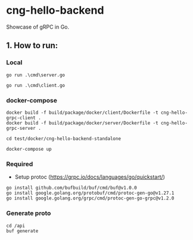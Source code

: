 # cng-hello-backend

Showcase of gRPC in Go.

## 1. How to run:

### Local
```
go run .\cmd\server.go

go run .\cmd\client.go

```

### docker-compose
```
docker build -f build/package/docker/client/Dockerfile -t cng-hello-grpc-client .
docker build -f build/package/docker/server/Dockerfile -t cng-hello-grpc-server .

cd test/docker/cng-hello-backend-standalone

docker-compose up
```

### Required
- Setup protoc (https://grpc.io/docs/languages/go/quickstart/)
```
go install github.com/bufbuild/buf/cmd/buf@v1.0.0
go install google.golang.org/protobuf/cmd/protoc-gen-go@v1.27.1
go install google.golang.org/grpc/cmd/protoc-gen-go-grpc@v1.2.0
``` 
### Generate proto
```
cd /api
buf generate
```